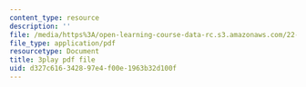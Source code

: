 ```yaml
---
content_type: resource
description: ''
file: /media/https%3A/open-learning-course-data-rc.s3.amazonaws.com/22-01-introduction-to-nuclear-engineering-and-ionizing-radiation-fall-2016/d327c616342897e4f00e1963b32d100f_SgM2wxELF4U.pdf
file_type: application/pdf
resourcetype: Document
title: 3play pdf file
uid: d327c616-3428-97e4-f00e-1963b32d100f
---
```

